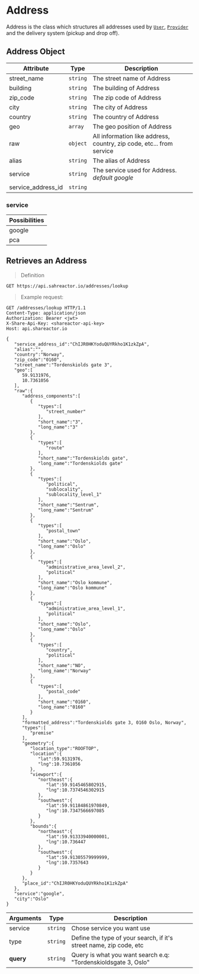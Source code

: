 # Address

Address is the class which structures all addresses used by [`User`](@users), [`Provider`](@providers) 
and the delivery system (pickup and drop off).

## Address Object

Attribute | Type | Description
--------- | ---- | -----
street_name | `string` | The street name of Address
building | `string` | The building of Address
zip_code | `string` | The zip code of Address
city | `string` | The city of Address 
country | `string` | The country of Address 
geo | `array` | The geo position of Address
raw | `object` | All information like address, country, zip code, etc... from service
alias | `string` | The alias of Address
service  | `string` | The service used for Address. _default google_
service_address_id  | `string` | 

### service

Possibilities |
------------- |
google |
pca |

## Retrieves an Address

> Definition

```
GET https://api.sahreactor.io/addresses/lookup
```

> Example request:

``` http
GET /addresses/lookup HTTP/1.1
Content-Type: application/json
Authorization: Bearer <jwt>
X-Share-Api-Key: <shareactor-api-key>
Host: api.shareactor.io

{
   "service_address_id":"ChIJR0HKYoduQUYRkho1K1zkZpA",
   "alias":"",
   "country":"Norway",
   "zip_code":"0160",
   "street_name":"Tordenskiolds gate 3",
   "geo":[
      59.9131976,
      10.7361056
   ],
   "raw":{
      "address_components":[
         {
            "types":[
               "street_number"
            ],
            "short_name":"3",
            "long_name":"3"
         },
         {
            "types":[
               "route"
            ],
            "short_name":"Tordenskiolds gate",
            "long_name":"Tordenskiolds gate"
         },
         {
            "types":[
               "political",
               "sublocality",
               "sublocality_level_1"
            ],
            "short_name":"Sentrum",
            "long_name":"Sentrum"
         },
         {
            "types":[
               "postal_town"
            ],
            "short_name":"Oslo",
            "long_name":"Oslo"
         },
         {
            "types":[
               "administrative_area_level_2",
               "political"
            ],
            "short_name":"Oslo kommune",
            "long_name":"Oslo kommune"
         },
         {
            "types":[
               "administrative_area_level_1",
               "political"
            ],
            "short_name":"Oslo",
            "long_name":"Oslo"
         },
         {
            "types":[
               "country",
               "political"
            ],
            "short_name":"NO",
            "long_name":"Norway"
         },
         {
            "types":[
               "postal_code"
            ],
            "short_name":"0160",
            "long_name":"0160"
         }
      ],
      "formatted_address":"Tordenskiolds gate 3, 0160 Oslo, Norway",
      "types":[
         "premise"
      ],
      "geometry":{
         "location_type":"ROOFTOP",
         "location":{
            "lat":59.9131976,
            "lng":10.7361056
         },
         "viewport":{
            "northeast":{
               "lat":59.9145465802915,
               "lng":10.7374546302915
            },
            "southwest":{
               "lat":59.91184861970849,
               "lng":10.7347566697085
            }
         },
         "bounds":{
            "northeast":{
               "lat":59.91333940000001,
               "lng":10.736447
            },
            "southwest":{
               "lat":59.91305579999999,
               "lng":10.7357643
            }
         }
      },
      "place_id":"ChIJR0HKYoduQUYRkho1K1zkZpA"
   },
   "service":"google",
   "city":"Oslo"
}
```

Arguments | Type | Description
--------- | ---- | ------
service | `string` | Chose service you want use
type | `string` | Define the type of your search, if it's street name, zip code, etc
**query** | `string` | Query is what you want search e.q: "Tordenskioldsgate 3, Oslo"